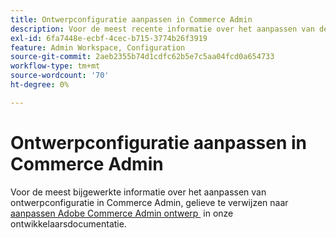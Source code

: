 ```yaml
---
title: Ontwerpconfiguratie aanpassen in Commerce Admin
description: Voor de meest recente informatie over het aanpassen van de ontwerpconfiguratie in Commerce Admin raadpleegt u [Het ontwerp van Adobe Commerce Admin aanpassen] (https://developer.adobe.com/commerce/php/tutorials/admin/custom-admin-design/) in de documentatie voor ontwikkelaars.
exl-id: 6fa7448e-ecbf-4cec-b715-3774b26f3919
feature: Admin Workspace, Configuration
source-git-commit: 2aeb2355b74d1cdfc62b5e7c5aa04fcd0a654733
workflow-type: tm+mt
source-wordcount: '70'
ht-degree: 0%

---
```


# Ontwerpconfiguratie aanpassen in Commerce Admin

Voor de meest bijgewerkte informatie over het aanpassen van ontwerpconfiguratie in Commerce Admin, gelieve te verwijzen naar [&#x200B; aanpassen Adobe Commerce Admin ontwerp &#x200B;](https://developer.adobe.com/commerce/php/tutorials/admin/custom-admin-design/) in onze ontwikkelaarsdocumentatie.
